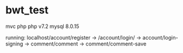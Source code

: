 # bwt_test
mvc php
php v7.2 mysql 8.0.15

running: localhost/account/register -> /account/login/ -> account/login-signing -> comment/comment -> comment/comment-save
